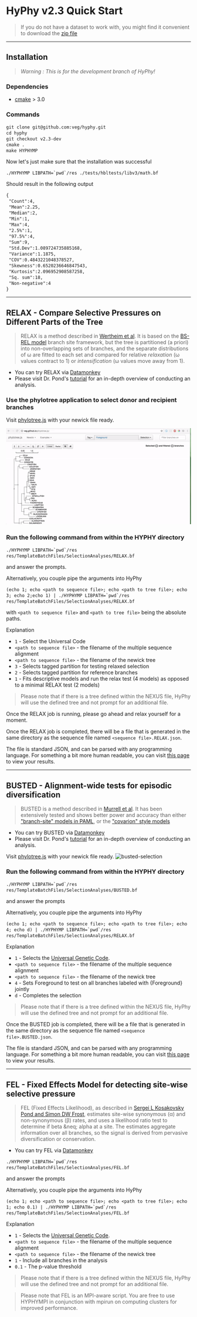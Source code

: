 HyPhy v2.3 Quick Start
====================

> If you do not have a dataset to work with, you might find it convenient to
> download the [zip file](https://github.com/veg/hyphy-tutorials/blob/master/selection/data/files.zip?raw=true)

------------------------------------------------------------------
Installation
------------------------------------------------------------------

> *Warning : This is for the development branch of HyPhy!* 

### Dependencies
  - [cmake](https://cmake.org/download/) > 3.0

### Commands

```
git clone git@github.com:veg/hyphy.git
cd hyphy
git checkout v2.3-dev
cmake .
make HYPHYMP
```

Now let's just make sure that the installation was successful

```
./HYPHYMP LIBPATH=`pwd`/res ./tests/hbltests/libv3/math.bf
```

Should result in the following output
```
{
 "Count":4,
 "Mean":2.25,
 "Median":2,
 "Min":1,
 "Max":4,
 "2.5%":1,
 "97.5%":4,
 "Sum":9,
 "Std.Dev":1.089724735885168,
 "Variance":1.1875,
 "COV":0.4843221048378527,
 "Skewness":0.6520236646847543,
 "Kurtosis":2.096952908587258,
 "Sq. sum":18,
 "Non-negative":4
}
```


------------------------------------------------------------------
RELAX - Compare Selective Pressures on Different Parts of the Tree
------------------------------------------------------------------

> RELAX is a method described in [Wertheim et al](http://www.ncbi.nlm.nih.gov/pubmed/25540451). It is based on the [BS-REL model](http://www.ncbi.nlm.nih.gov/pubmed/21670087) branch site framework, but the tree is partitioned (a priori) into non-overlapping sets of branches, and the separate distributions of &omega; are fitted to each set and compared for relative _relaxation_ (&omega; values contract to 1) or _intensification_ (&omega; values move away from 1).

* You can try RELAX via [Datamonkey](http://test.datamonkey.org/relax)
* Please visit Dr. Pond's [tutorial](selection/README/#use-relax-to-compare-selective-pressures-on-different-parts-of-the-tree) for an in-depth overview of conducting an analysis.

### Use the phylotree application to select donor and recipient branches
Visit [phylotree.js](http://veg.github.io/phylotree.js/) with your newick file ready. 

![relax-selection](./rsrc/relax.gif)


### Run the following command from within the HYPHY directory

```
./HYPHYMP LIBPATH=`pwd`/res res/TemplateBatchFiles/SelectionAnalyses/RELAX.bf
```

and answer the prompts.

Alternatively, you couple pipe the arguments into HyPhy

```
(echo 1; echo <path to sequence file>; echo <path to tree file>; echo 3; echo 2;echo 1) | ./HYPHYMP LIBPATH=`pwd`/res res/TemplateBatchFiles/SelectionAnalyses/RELAX.bf
```

with `<path to sequence file>` and `<path to tree file>` being the absolute paths.

Explanation

* `1` - Select the Universal Code
* `<path to sequence file>` - the filename of the multiple sequence alignment
* `<path to sequence file>` - the filename of the newick tree
* `3` - Selects tagged partition for testing relaxed selection
* `2` - Selects tagged partition for reference branches
* `1` - Fits descriptive models and run the relax test (4 models) as opposed to a minimal RELAX test (2 models)

> Please note that if there is a tree defined within the NEXUS file, HyPhy will use the defined tree and not prompt for an additional file.

Once the RELAX job is running, please go ahead and relax yourself for a moment.

Once the RELAX job is completed, there will be a file that is generated in the
same directory as the sequence file named `<sequence file>.RELAX.json`.

The file is standard JSON, and can be parsed with any programming language. For
something a bit more human readable, you can visit [this
page](http://veg.github.io/hyphy-vision/pages/relax/) to view your results.


------------------------------------------------------------------
BUSTED - Alignment-wide tests for episodic diversification
------------------------------------------------------------------

>BUSTED is a method described in [Murrell et al](http://www.ncbi.nlm.nih.gov/pubmed/25701167). It has been extensively tested and shows better power and accuracy than either ["branch-site" models in PAML](http://mbe.oxfordjournals.org/content/24/5/1219.short), or the ["covarion" style models](http://mbe.oxfordjournals.org/content/early/2013/10/16/molbev.mst198)

* You can try BUSTED via [Datamonkey](http://test.datamonkey.org/busted)
* Please visit Dr. Pond's [tutorial](selection/README/#run-alignment-wide-tests-for-episodic-diversification-busted) for an in-depth overview of conducting an analysis.


Visit [phylotree.js](http://veg.github.io/phylotree.js/) with your newick file ready. 
![busted-selection](./rsrc/busted.gif)

### Run the following command from within the HYPHY directory

```
./HYPHYMP LIBPATH=`pwd`/res res/TemplateBatchFiles/SelectionAnalyses/BUSTED.bf
```

and answer the prompts


Alternatively, you couple pipe the arguments into HyPhy

```
(echo 1; echo <path to sequence file>; echo <path to tree file>; echo 4; echo d) | ./HYPHYMP LIBPATH=`pwd`/res res/TemplateBatchFiles/SelectionAnalyses/RELAX.bf
```

Explanation

* `1` - Selects the [Universal Genetic Code](http://www.datamonkey.org/help/geneticcodes.html).
* `<path to sequence file>` - the filename of the multiple sequence alignment
* `<path to sequence file>` - the filename of the newick tree
* `4` - Sets Foreground to test on all branches labeled with {Foreground} jointly
* `d` - Completes the selection

> Please note that if there is a tree defined within the NEXUS file, HyPhy will use the defined tree and not prompt for an additional file.

Once the BUSTED job is completed, there will be a file that is generated in the
same directory as the sequence file named `<sequence file>.BUSTED.json`.

The file is standard JSON, and can be parsed with any programming language. For
something a bit more human readable, you can visit [this
page](http://veg.github.io/hyphy-vision/pages/busted/) to view your results.

------------------------------------------------------------------
FEL - Fixed Effects Model for detecting site-wise selective pressure
------------------------------------------------------------------

> FEL (Fixed Effects Likelihood), as described in [Sergei L Kosakovsky Pond and
Simon DW Frost](https://www.ncbi.nlm.nih.gov/pubmed/15703242), estimates
site-wise synonymous (&alpha;) and non-synonymous (&beta;) rates, and uses a
likelihood ratio test to determine if beta &neq; alpha at a site. The estimates
aggregate information over all branches, so the signal is derived from
pervasive diversification or conservation.

* You can try FEL via [Datamonkey](http://datamonkey.org/)

```
./HYPHYMP LIBPATH=`pwd`/res res/TemplateBatchFiles/SelectionAnalyses/FEL.bf
```

and answer the prompts


Alternatively, you couple pipe the arguments into HyPhy

```
(echo 1; echo <path to sequence file>; echo <path to tree file>; echo 1; echo 0.1) | ./HYPHYMP LIBPATH=`pwd`/res res/TemplateBatchFiles/SelectionAnalyses/FEL.bf
```

Explanation

* `1` - Selects the [Universal Genetic Code](http://www.datamonkey.org/help/geneticcodes.html).
* `<path to sequence file>` - the filename of the multiple sequence alignment
* `<path to sequence file>` - the filename of the newick tree
* `1` - Include all branches in the analysis
* `0.1` - The p-value threshold

> Please note that if there is a tree defined within the NEXUS file, HyPhy will use the defined tree and not prompt for an additional file.

> Please note that FEL is an MPI-aware script. You are free to use HYPHYMPI in conjunction with mpirun on computing clusters for improved performance.


